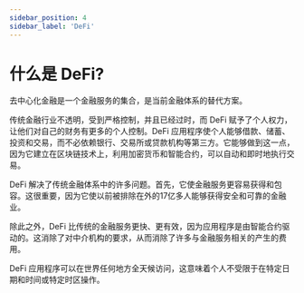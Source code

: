 ```yaml
---
sidebar_position: 4
sidebar_label: 'DeFi'
---
```


# 什么是 DeFi?

去中心化金融是一个金融服务的集合，是当前金融体系的替代方案。

传统金融行业不透明，受到严格控制，并且已经过时，而 DeFi 赋予了个人权力，让他们对自己的财务有更多的个人控制。DeFi 应用程序使个人能够借款、储蓄、投资和交易，而不必依赖银行、交易所或贷款机构等第三方。它能够做到这一点，因为它建立在区块链技术上，利用加密货币和智能合约，可以自动和即时地执行交易。

DeFi 解决了传统金融体系中的许多问题。首先，它使金融服务更容易获得和包容。这很重要，因为它使以前被排除在外的17亿多人能够获得安全和可靠的金融业。

除此之外，DeFi 比传统的金融服务更快、更有效，因为应用程序是由智能合约驱动的。这消除了对中介机构的要求，从而消除了许多与金融服务相关的产生的费用。

DeFi 应用程序可以在世界任何地方全天候访问，这意味着个人不受限于在特定日期和时间或特定时区操作。